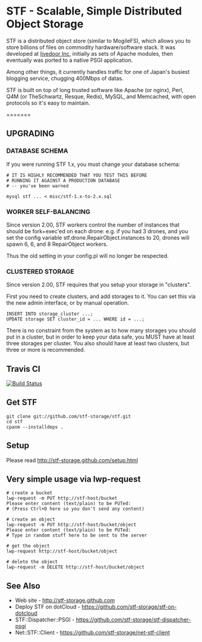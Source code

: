 # STF - Scalable, Simple Distributed Object Storage

STF is a distributed object store (similar to MogileFS), which allows you to store billions of files on commodity hardware/software stack. It was developed at <a href="http://www.livedoor.com">livedoor Inc</a>, initially as sets of Apache modules, then eventually was ported to a native PSGI application.

Among other things, it currently handles traffic for one of Japan's busiest blogging service, chugging 400Mbps of datas.

STF is built on top of long trusted software like Apache (or nginx), Perl, Q4M (or TheSchwartz, Resque, Redis), MySQL, and Memcached, with open protocols so it's easy to maintain.

=======

## UPGRADING 

### DATABASE SCHEMA

If you were running STF 1.x, you must change your database schema:

    # IT IS HIGHLY RECOMMENDED THAT YOU TEST THIS BEFORE
    # RUNNING IT AGAINST A PRODUCTION DATABASE
    # -- you've been warned

    mysql stf ... < misc/stf-1.x-to-2.x.sql

### WORKER SELF-BALANCING

Since version 2.00, STF workers control the number of instances that should
be fork+exec'ed on each drone: e.g. if you had 3 drones, and you set the
config variable stf.drone.RepairObject.instances to 20, drones will spawn
6, 6, and 8 RepairObject workers.

Thus the old setting in your config.pl will no longer be respected.

### CLUSTERED STORAGE

Since version 2.00, STF requires that you setup your storage in "clusters".

First you need to create clusters, and add storages to it. You can set this
via the new admin interface, or by manual operation.

    INSERT INTO storage_cluster ...;
    UPDATE storage SET cluster_id = ... WHERE id = ...;

There is no constraint from the system as to how many storages you should put 
in a cluster, but in order to keep your data safe, you MUST have at least
three storages per cluster. You also should have at least two clusters, but
three or more is recommended.

## Travis CI

[![Build Status](https://secure.travis-ci.org/stf-storage/stf.png?branch=master)](http://travis-ci.org/stf-storage/stf)

## Get STF

    git clone git://github.com/stf-storage/stf.git
    cd stf
    cpanm --installdeps .

## Setup

Please read http://stf-storage.github.com/setup.html

## Very simple usage via lwp-request

    # create a bucket
    lwp-request -m PUT http://stf-host/bucket
    Please enter content (text/plain) to be PUTed:
    # (Press Ctrl+D here so you don't send any content)

    # create an object
    lwp-request -m PUT http://stf-host/bucket/object
    Please enter content (text/plain) to be PUTed:
    # Type in random stuff here to be sent to the server

    # get the object
    lwp-request http://stf-host/bucket/object

    # delete the object
    lwp-request -m DELETE http://stf-host/bucket/object

## See Also

* Web site - http://stf-storage.github.com
* Deploy STF on dotCloud - https://github.com/stf-storage/stf-on-dotcloud
* STF::Dispatcher::PSGI - https://github.com/stf-storage/stf-dispatcher-psgi
* Net::STF::Client - https://github.com/stf-storage/net-stf-client